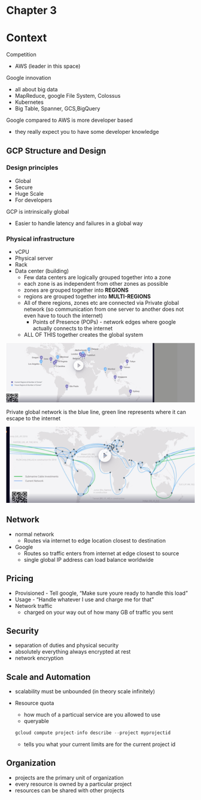 # Chapter 3

# Context

Competition

- AWS (leader in this space)

Google innovation

- all about big data
- MapReduce, google File System, Colossus
- Kubernetes
- Big Table, Spanner, GCS,BigQuery

Google compared to AWS is more developer based

- they really expect you to have some developer knowledge

## GCP Structure and Design

### Design principles

- Global
- Secure
- Huge Scale
- For developers

GCP is intrinsically global

- Easier to handle latency and failures in a global way

### Physical infrastructure

- vCPU
- Physical server
- Rack
- Data center (building)
    - Few data centers are logically grouped together into a zone
    - each zone is as independent from other zones as possible
    - zones are grouped together into **REGIONS**
    - regions are grouped together into **MULTI-REGIONS**
    - All of there regions, zones etc are connected via Private global network (so communication from one server to another does not even have to touch the internet)
        - Points of Presence (POPs) - network edges where google actually connects to the internet
    - ALL OF THIS together creates the global system

![Untitled](Chapter%203%2085f44d5952f74cbbb2db5b877e32ba0d/Untitled.png)

Private global network is the blue line, green line represents where it can escape to the internet

![Untitled](Chapter%203%2085f44d5952f74cbbb2db5b877e32ba0d/Untitled%201.png)

## Network

- normal network
    - Routes via internet to edge location closest to destination
- Google
    - Routes so traffic enters from internet at edge closest to source
    - single global IP address can load balance worldwide

## Pricing

- Provisioned - Tell google, “Make sure youre ready to handle this load”
- Usage - “Handle whatever I use and charge me for that”
- Network traffic
    - charged on your way out of how many GB of traffic you sent

## Security

- separation of duties and physical security
- absolutely everything always encrypted at rest
- network encryption

## Scale and Automation

- scalability must be unbounded (in theory scale infinitely)
- Resource quota
    - how much of a particual service are you allowed to use
    - queryable
    
    ```jsx
    gcloud compute project-info describe --project myprojectid
    ```
    
    - tells you what your current limits are for the current project id
    

## Organization

- projects are the primary unit of organization
- every resource is owned by a particular project
- resources can be shared with other projects